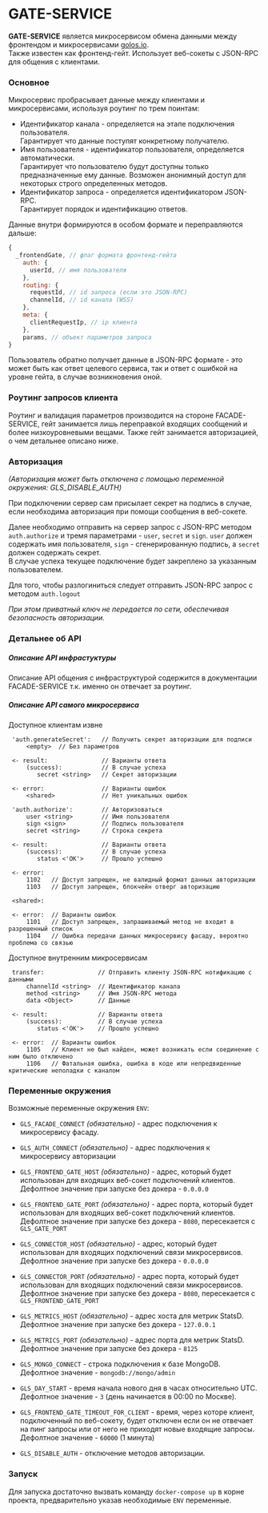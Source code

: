# GATE-SERVICE

**GATE-SERVICE** является микросервисом обмена данными между фронтендом и микросервисами [golos.io](https://golos.io).  
Также известен как фронтенд-гейт. Использует веб-сокеты с JSON-RPC для общения с клиентами.

### Основное

Микросервис пробрасывает данные между клиентами и микросервисами, используя роутинг по трем поинтам:

-   Идентификатор канала - определяется на этапе подключения пользователя.  
    Гарантирует что данные поступят конкретному получателю.
-   Имя пользователя - идентификатор пользователя, определяется автоматически.  
    Гарантирует что пользователю будут доступны только предназначенные ему данные.
    Возможен анонимный доступ для некоторых строго определенных методов.
-   Идентификатор запроса - определяется идентификатором JSON-RPC.  
    Гарантирует порядок и идентификацию ответов.

Данные внутри формируются в особом формате и переправляются дальше:

```javascript
{
  _frontendGate, // флаг формата фронтенд-гейта
    auth: {
      userId, // имя пользователя
    },
    routing: {
      requestId, // id запроса (если это JSON-RPC)
      channelId, // id канала (WSS)
    },
    meta: {
      clientRequestIp, // ip клиента
    },
    params, // объект параметров запроса
}
```

Пользователь обратно получает данные в JSON-RPC формате - это может быть как ответ целевого сервиса,
так и ответ с ошибкой на уровне гейта, в случае возникновения оной.

### Роутинг запросов клиента

Роутинг и валидация параметров производится на стороне FACADE-SERVICE, гейт занимается лишь переправкой входящих сообщений и более низкоуровневыми вещами.
Также гейт занимается авторизацией, о чем детальнее описано ниже.

### Авторизация

_(Авторизация может быть отключена с помощью переменной окружения: GLS_DISABLE_AUTH)_

При подключении сервер сам присылает секрет на подпись в случае, если необходима авторизация при помощи сообщения в веб-сокете.

Далее необходимо отправить на сервер запрос с JSON-RPC методом `auth.authorize` и тремя параметрами - `user`, `secret` и `sign`.
`user` должен содержать имя пользователя, `sign` - сгенерированную подпись, а `secret` должен содержать секрет.  
В случае успеха текущее подключение будет закреплено за указанным пользователем.

Для того, чтобы разлогиниться следует отправить JSON-RPC запрос с методом `auth.logout`

_При этом приватный ключ не передается по сети, обеспечивая безопасность авторизации._

### Детальнее об API

##### Описание API инфрастуктуры

Описание API общения с инфраструктурой содержится в документации FACADE-SERVICE т.к. именно он отвечает за роутинг.

##### Описание API самого микросервиса

Доступное клиентам извне

```
 'auth.generateSecret':   // Получить секрет авторизации для подписи
     <empty>  // Без параметров

 <- result:               // Варианты ответа
     (success):           // В случае успеха
        secret <string>   // Секрет авторизации

 <- error:                // Варианты ошибок
     <shared>             // Нет уникальных ошибок

 'auth.authorize':        // Авторизоваться
     user <string>        // Имя пользователя
     sign <sign>          // Подпись пользователя
     secret <string>      // Строка секрета

 <- result:               // Варианты ответа
     (success):           // В случае успеха
        status <'OK'>     // Прошло успешно

 <- error:
     1102   // Доступ запрещен, не валидный формат данных авторизации
     1103   // Доступ запрещен, блокчейн отверг авторизацию

 <shared>:

 <- error:  // Варианты ошибок
     1101   // Доступ запрещен, запрашиваемый метод не входит в разрешенный список
     1104   // Ошибка передачи данных микросервису фасаду, вероятно проблема со связью
```

Доступное внутренним микросервисам

```
 transfer:               // Отправить клиенту JSON-RPC нотификацию с данными
     channelId <string>  // Идентификатор канала
     method <string>     // Имя JSON-RPC метода
     data <Object>       // Данные

 <- result:              // Варианты ответа
     (success):          // В случае успеха
        status <'OK'>    // Прошло успешно

 <- error:  // Варианты ошибок
     1105   // Клиент не был найден, может возникать если соединение с ним было отключено
     1106   // Фатальная ошибка, ошибка в коде или непредвиденные критические неполадки с каналом

```

### Переменные окружения

Возможные переменные окружения `ENV`:

-   `GLS_FACADE_CONNECT` _(обязательно)_ - адрес подключения к микросервису фасаду.

-   `GLS_AUTH_CONNECT` _(обязательно)_ - адрес подключения к микросервису авторизации

-   `GLS_FRONTEND_GATE_HOST` _(обязательно)_ - адрес, который будет использован для входящих веб-сокет подключений клиентов.  
    Дефолтное значение при запуске без докера - `0.0.0.0`

-   `GLS_FRONTEND_GATE_PORT` _(обязательно)_ - адрес порта, который будет использован для входящих веб-сокет подключений клиентов.  
    Дефолтное значение при запуске без докера - `8080`, пересекается с `GLS_GATE_PORT`
-   `GLS_CONNECTOR_HOST` _(обязательно)_ - адрес, который будет использован для входящих подключений связи микросервисов.  
    Дефолтное значение при запуске без докера - `0.0.0.0`
-   `GLS_CONNECTOR_PORT` _(обязательно)_ - адрес порта, который будет использован для входящих подключений связи микросервисов.  
    Дефолтное значение при запуске без докера - `8080`, пересекается с `GLS_FRONTEND_GATE_PORT`
-   `GLS_METRICS_HOST` _(обязательно)_ - адрес хоста для метрик StatsD.  
    Дефолтное значение при запуске без докера - `127.0.0.1`
-   `GLS_METRICS_PORT` _(обязательно)_ - адрес порта для метрик StatsD.  
    Дефолтное значение при запуске без докера - `8125`
-   `GLS_MONGO_CONNECT` - строка подключения к базе MongoDB.  
    Дефолтное значение - `mongodb://mongo/admin`
-   `GLS_DAY_START` - время начала нового дня в часах относительно UTC.
    Дефолтное значение - `3` (день начинается в 00:00 по Москве).

-   `GLS_FRONTEND_GATE_TIMEOUT_FOR_CLIENT` - время, через которе клиент, подключенный по веб-сокету, будет отключен если он не отвечает на пинг запросы или от него не приходят новые входящие запросы.  
    Дефолтное значение - `60000` (1 минута)

-   `GLS_DISABLE_AUTH` - отключение методов авторизации.

### Запуск

Для запуска достаточно вызвать команду `docker-compose up` в корне проекта, предварительно указав необходимые `ENV` переменные.
